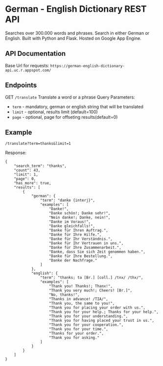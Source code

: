 # German - English Dictionary REST API

Searches over 300.000 words and phrases.
Search in either German or English.
Built with Python and Flask.
Hosted on Google App Engine.

## API Documentation
Base Url for requests: `https://german-english-dictionary-api.uc.r.appspot.com/`

## Endpoints
GET `/translate` Translate a word or a phrase
Query Parameters:
- `term` - mandatory, german or english string that will be translated
- `limit` - optional, results limit (default=100)
- `page` - optional, page for offseting results(default=0)

## Example
`/translate?term=thanks&limit=1`

Response:
```
{
    "search_term": "thanks",
    "count": 43,
    "limit": 1,
    "page": 0,
    "has_more": true,
    "results": [
        {
            "german": {
                "term": "danke {interj}",
                "examples": [
                    "Danke!",
                    "Danke schön!; Danke sehr!",
                    "Nein danke!; Danke, nein!",
                    "Danke im Voraus!",
                    "Danke gleichfalls!",
                    "Danke für Ihren Auftrag.",
                    "Danke für Ihre Hilfe.",
                    "Danke für Ihr Verständnis.",
                    "Danke für Ihr Vertrauen in uns.",
                    "Danke für Ihre Zusammenarbeit.",
                    "Danke, dass Sie sich Zeit genommen haben.",
                    "Danke für Ihre Bestellung.",
                    "Danke der Nachfrage."
                ]
            },
            "english": {
                "term": "thanks; ta [Br.] [coll.] /tnx/ /thx/",
                "examples": [
                    "Thank you! Thanks!; Thanx!",
                    "Thank you very much!; Cheers! [Br.]",
                    "No, thanks!",
                    "Thanks in advance! /TIA/",
                    "Thank you, the same to you!",
                    "Thank you for placing your order with us.",
                    "Thank you for your help.; Thanks for your help.",
                    "Thank you for your understanding.",
                    "Thank you for having placed your trust in us.",
                    "Thank you for your cooperation.",
                    "Thank you for your time.",
                    "Thanks for your order.",
                    "Thank you for asking."
                ]
            }
        }
    ]
}
```

